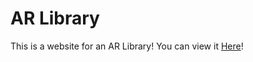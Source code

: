 # AR Library
This is a website for an AR Library! You can view it [Here](http://www.motionstory.net.html)!
